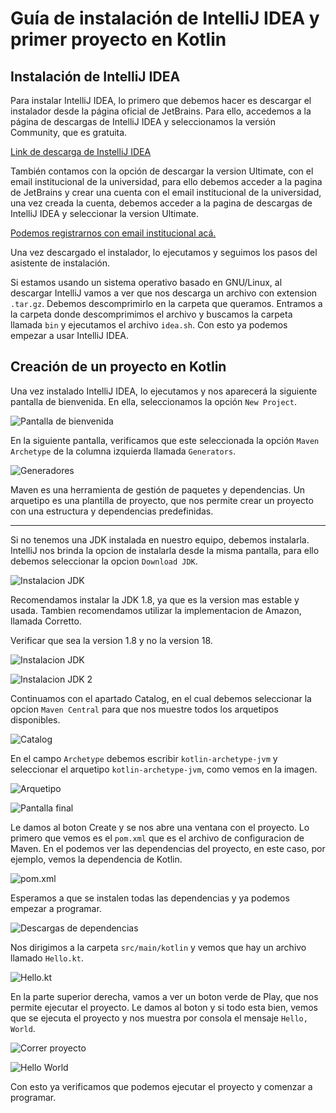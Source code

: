 # Guía de instalación de IntelliJ IDEA y primer proyecto en Kotlin

## Instalación de IntelliJ IDEA

Para instalar IntelliJ IDEA, lo primero que debemos hacer es descargar el instalador desde la página oficial de JetBrains. Para ello, accedemos a la página de descargas de IntelliJ IDEA y seleccionamos la versión Community, que es gratuita.

[Link de descarga de InstelliJ IDEA](https://www.jetbrains.com/idea/download/)

También contamos con la opción de descargar la version Ultimate, con el email institucional de la universidad, para ello debemos acceder a la pagina de JetBrains y crear una cuenta con el email institucional de la universidad, una vez creada la cuenta, debemos acceder a la pagina de descargas de IntelliJ IDEA y seleccionar la version Ultimate.

[Podemos registrarnos con email institucional acá.](https://www.jetbrains.com/community/education/#students)

Una vez descargado el instalador, lo ejecutamos y seguimos los pasos del asistente de instalación.

Si estamos usando un sistema operativo basado en GNU/Linux, al descargar IntelliJ vamos a ver que nos descarga un archivo con extension `.tar.gz`. Debemos descomprimirlo en la carpeta que queramos. Entramos a la carpeta donde descomprimimos el archivo y buscamos la carpeta llamada `bin` y ejecutamos el archivo `idea.sh`. Con esto ya podemos empezar a usar IntelliJ IDEA.

## Creación de un proyecto en Kotlin

Una vez instalado IntelliJ IDEA, lo ejecutamos y nos aparecerá la siguiente pantalla de bienvenida. En ella, seleccionamos la opción `New Project`.

![Pantalla de bienvenida](./_img_intellij/Screenshot%202023-08-17%20at%2017.21.55.png)

En la siguiente pantalla, verificamos que este seleccionada la opción `Maven Archetype` de la columna izquierda llamada `Generators`.

![Generadores](./_img_intellij/Screenshot%202023-08-17%20at%2017.23.31.png)

Maven es una herramienta de gestión de paquetes y dependencias. Un arquetipo es una plantilla de proyecto, que nos permite crear un proyecto con una estructura y dependencias predefinidas.

---

Si no tenemos una JDK instalada en nuestro equipo, debemos instalarla. IntelliJ nos brinda la opcion de instalarla desde la misma pantalla, para ello debemos seleccionar la opcion `Download JDK`.

![Instalacion JDK](./_img_intellij/Screenshot%202023-08-17%20at%2017.24.15.png)

Recomendamos instalar la JDK 1.8, ya que es la version mas estable y usada. Tambien recomendamos utilizar la implementacion de Amazon, llamada Corretto.

Verificar que sea la version 1.8 y no la version 18.

![Instalacion JDK](./_img_intellij/Screenshot%202023-08-17%20at%2017.24.49.png)

![Instalacion JDK 2](./_img_intellij/Screenshot%202023-08-17%20at%2017.25.12.png)

Continuamos con el apartado Catalog, en el cual debemos seleccionar la opcion `Maven Central` para que nos muestre todos los arquetipos disponibles.

![Catalog](./_img_intellij/Screenshot%202023-08-17%20at%2017.26.13.png)

En el campo `Archetype` debemos escribir `kotlin-archetype-jvm` y seleccionar el arquetipo `kotlin-archetype-jvm`, como vemos en la imagen.

![Arquetipo](./_img_intellij/Screenshot%202023-08-17%20at%2017.26.55.png)

![Pantalla final](./_img_intellij/Screenshot%202023-08-17%20at%2017.27.07.png)

Le damos al boton Create y se nos abre una ventana con el proyecto. Lo primero que vemos es el `pom.xml` que es el archivo de configuracion de Maven. En el podemos ver las dependencias del proyecto, en este caso, por ejemplo, vemos la dependencia de Kotlin.

![pom.xml](./_img_intellij/Screenshot%202023-08-17%20at%2017.27.26.png)

Esperamos a que se instalen todas las dependencias y ya podemos empezar a programar.

![Descargas de dependencias](./_img_intellij/Screenshot%202023-08-17%20at%2017.27.43.png)

Nos dirigimos a la carpeta `src/main/kotlin` y vemos que hay un archivo llamado `Hello.kt`.

![Hello.kt](./_img_intellij/Screenshot%202023-08-17%20at%2017.29.40.png)

En la parte superior derecha, vamos a ver un boton verde de Play, que nos permite ejecutar el proyecto. Le damos al boton y si todo esta bien, vemos que se ejecuta el proyecto y nos muestra por consola el mensaje `Hello, World`.

![Correr proyecto](./_img_intellij/Screenshot%202023-08-17%20at%2017.30.00.png)

![Hello World](./_img_intellij/Screenshot%202023-08-17%20at%2017.30.21.png)

Con esto ya verificamos que podemos ejecutar el proyecto y comenzar a programar.